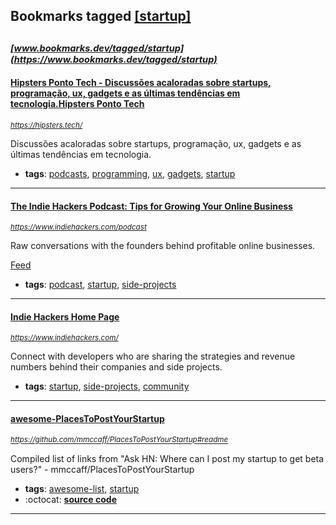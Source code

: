 ## Bookmarks tagged [[startup]](https://www.bookmarks.dev/search?q=[startup])

_<sup><sup>[www.bookmarks.dev/tagged/startup](https://www.bookmarks.dev/tagged/startup)</sup></sup>_
---
#### [Hipsters Ponto Tech - Discussões acaloradas sobre startups, programação, ux, gadgets e as últimas tendências em tecnologia.Hipsters Ponto Tech](https://hipsters.tech/)
_<sup>https://hipsters.tech/</sup>_

Discussões acaloradas sobre startups, programação, ux, gadgets e as últimas tendências em tecnologia.
* **tags**: [podcasts](../tagged/podcasts.md), [programming](../tagged/programming.md), [ux](../tagged/ux.md), [gadgets](../tagged/gadgets.md), [startup](../tagged/startup.md)
---
#### [The Indie Hackers Podcast: Tips for Growing Your Online Business](https://www.indiehackers.com/podcast)
_<sup>https://www.indiehackers.com/podcast</sup>_

Raw conversations with the founders behind profitable online businesses.

[Feed](https://feeds.backtracks.fm/indiehackers/indie-hackers-podcast/feed.xml)
* **tags**: [podcast](../tagged/podcast.md), [startup](../tagged/startup.md), [side-projects](../tagged/side-projects.md)
---
#### [Indie Hackers Home Page](https://www.indiehackers.com/)
_<sup>https://www.indiehackers.com/</sup>_

Connect with developers who are sharing the strategies and revenue numbers behind their companies and side projects.
* **tags**: [startup](../tagged/startup.md), [side-projects](../tagged/side-projects.md), [community](../tagged/community.md)
---
#### [awesome-PlacesToPostYourStartup](https://github.com/mmccaff/PlacesToPostYourStartup#readme)
_<sup>https://github.com/mmccaff/PlacesToPostYourStartup#readme</sup>_

Compiled list of links from "Ask HN: Where can I post my startup to get beta users?" - mmccaff/PlacesToPostYourStartup
* **tags**: [awesome-list](../tagged/awesome-list.md), [startup](../tagged/startup.md)
* :octocat: **[source code](https://github.com/mmccaff/PlacesToPostYourStartup#readme)**
---
